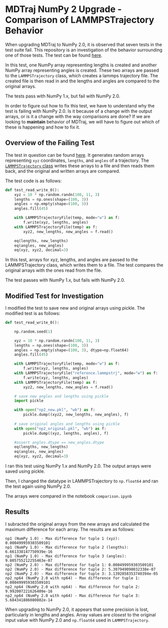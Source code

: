 # MDTraj NumPy 2 Upgrade - Comparison of LAMMPSTrajectory Behavior

When upgrading MDTraj to NumPy 2.0, it is observed that seven tests in the test suite fail.
This repository is an investigation of the behavior surrounding one of those tests.
The test can be found [here](https://github.com/mdtraj/mdtraj/blob/b4447a1a6e8e9899bafec4d7ffb8bdce5d41aa60/tests/test_lammpstrj.py#L58).

In this test, one NumPy array representing lengths is created and another NumPy array representing angles is created.
These two arrays are passed to the `LAMMPSTrajectory` class, which creates a lammps trajectory file.
The created file is then read in and the lengths and angles are compared to the original arrays.

The tests pass with NumPy 1.x, but fail with NumPy 2.0.

In order to figure out how to fix this test, we have to understand why the test is failing with NumPy 2.0. Is it because of a change with the output arrays, or is it a change with the way comparisons are done? If we are looking to **maintain** behavior of MDTraj, we will have to figure out which of these is happening and how to fix it.

## Overview of the Failing Test

The test in question can be found [here](https://github.com/mdtraj/mdtraj/blob/b4447a1a6e8e9899bafec4d7ffb8bdce5d41aa60/tests/test_lammpstrj.py#L58). It generates random arrays representing `xyz` coordinates, `lengths`, and `angles` of a trajectory. The [`LAMMPSTrajectory` class](https://github.com/mdtraj/mdtraj/blob/b4447a1a6e8e9899bafec4d7ffb8bdce5d41aa60/mdtraj/formats/lammpstrj.py#L123) writes these arrays to a file and then reads them back, and the original and written arrays are compared.

The test code is as follows:

```python
def test_read_write_0():
    xyz = 10 * np.random.randn(100, 11, 3)
    lengths = np.ones(shape=(100, 3))
    angles = np.empty(shape=(100, 3))
    angles.fill(45)

    with LAMMPSTrajectoryFile(temp, mode="w") as f:
        f.write(xyz, lengths, angles)
    with LAMMPSTrajectoryFile(temp) as f:
        xyz2, new_lengths, new_angles = f.read()

    eq(lengths, new_lengths)
    eq(angles, new_angles)
    eq(xyz, xyz2, decimal=3)
```
In this test, arrays for xyz, lengths, and angles are passed to the LAMMPSTrajectory class, which writes them to a file. The test compares the original arrays with the ones read from the file.

The test passes with NumPy 1.x, but fails with NumPy 2.0.

## Modified Test for Investigation

I modified the test to save new and original arrays using pickle. The modified test is as follows:

```python
def test_read_write_0():

    np.random.seed(1)

    xyz = 10 * np.random.randn(100, 11, 3)
    lengths = np.ones(shape=(100, 3))
    angles = np.empty(shape=(100, 3), dtype=np.float64)
    angles.fill(45)

    with LAMMPSTrajectoryFile(temp, mode="w") as f:
        f.write(xyz, lengths, angles)
    with LAMMPSTrajectoryFile("reference.lammpstrj", mode="w") as f:
        f.write(xyz, lengths, angles)
    with LAMMPSTrajectoryFile(temp) as f:
        xyz2, new_lengths, new_angles = f.read()

    # save new angles and lengths using pickle
    import pickle

    with open("np2_new.pkl", "wb") as f:
        pickle.dump((xyz2, new_lengths, new_angles), f)
    
    # save original angles and lengths using pickle
    with open("np2_original.pkl", "wb") as f:
        pickle.dump((xyz, lengths, angles), f)

    #assert angles.dtype == new_angles.dtype
    eq(lengths, new_lengths)
    eq(angles, new_angles)
    eq(xyz, xyz2, decimal=3)
```

I ran this test using NumPy 1.x and NumPy 2.0. The output arrays were saved using pickle.

Then, I changed the datatype in LAMMPSTrajectory to `np.float64` and ran the test again using NumPy 2.0.

The arrays were compared in the notebook `comparison.ipynb`

## Results

I subracted the original arrays from the new arrays and calculated the maximum difference for each array. The results are as follows:

```
np1 (NumPy 1.0) - Max difference for tuple 1 (xyz): 0.000499959303509101
np1 (NumPy 1.0) - Max difference for tuple 2 (lengths): 6.661338147750939e-16
np1 (NumPy 1.0) - Max difference for tuple 3 (angles): 9.805755212255463e-07
np2 (NumPy 2.0) - Max difference for tuple 1: 0.000499959303509101
np2 (NumPy 2.0) - Max difference for tuple 2: 5.307949098032338e-07
np2 (NumPy 2.0) - Max difference for tuple 3: 3.1392858353740394e-05
np2_np64 (NumPy 2.0 with np64) - Max difference for tuple 1: 0.000499959303509101
np2_np64 (NumPy 2.0 with np64) - Max difference for tuple 2: 9.992007221626409e-16
np2_np64 (NumPy 2.0 with np64) - Max difference for tuple 3: 5.684341886080802e-14
```

When upgrading to NumPy 2.0, it appears that some precision is lost, particularly in lengths and angles. 
Array values are *closest* to the original input value with NumPy 2.0 and `np.float64` used in `LAMMPSTrajectory`.